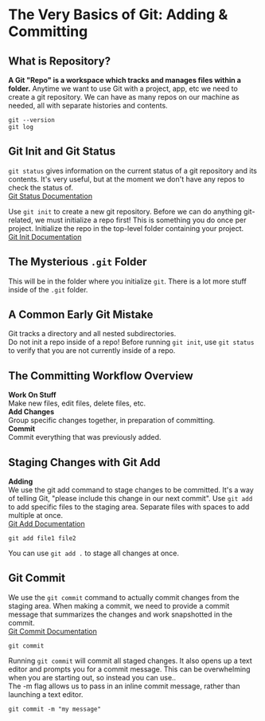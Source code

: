 # The Very Basics of Git: Adding & Committing

## What is Repository?

<strong>A Git "Repo" is a workspace which tracks and manages files within a folder.</strong> Anytime we want to use Git with a project, app, etc we need to create a git repository. We can have as many repos on our machine as needed, all with separate histories and contents.

```
git --version
git log
```

## Git Init and Git Status

`git status` gives information on the current status of a git repository and its contents. It's very useful, but at the moment we don't have any repos to check the status of.<br />
<a href="https://git-scm.com/docs/git-status">Git Status Documentation</a><br />

Use `git init` to create a new git repository. Before we can do anything git-related, we must initialize a repo first! This is something you do once per project. Initialize the repo in the top-level folder containing your project.<br />
<a href="https://git-scm.com/docs/git-init">Git Init Documentation</a><br />

## The Mysterious `.git` Folder

This will be in the folder where you initialize `git`. There is a lot more stuff inside of the `.git` folder.

## A Common Early Git Mistake

Git tracks a directory and all nested subdirectories.<br />
Do not init a repo inside of a repo! Before running `git init`, use `git status` to verify that you are not currently inside of a repo.

## The Committing Workflow Overview

<strong>Work On Stuff</strong><br />
Make new files, edit files, delete files, etc.<br />
<strong>Add Changes</strong><br />
Group specific changes together, in preparation of committing.<br />
<strong>Commit</strong><br />
Commit everything that was previously added.<br />

## Staging Changes with Git Add

<strong>Adding</strong><br />
We use the git add command to stage changes to be committed. It's a way of telling Git, "please include this change in our next commit". Use `git add` to add specific files to the staging area. Separate files with spaces to add multiple at once.<br />
<a href="https://git-scm.com/docs/git-add">Git Add Documentation</a><br />

```
git add file1 file2
```

You can use `git add .` to stage all changes at once.

## Git Commit

We use the `git commit` command to actually commit changes from the staging area. When making a commit, we need to provide a commit message that summarizes the changes and work snapshotted in the commit.<br />
<a href="https://git-scm.com/docs/git-commit">Git Commit Documentation</a><br />

```
git commit
```

Running `git commit` will commit all staged changes. It also opens up a text editor and prompts you for a commit message. This can be overwhelming when you are starting out, so instead you can use..<br />
The -m flag allows us to pass in an inline commit message, rather than launching a text editor.<br />

```
git commit -m "my message"
```
